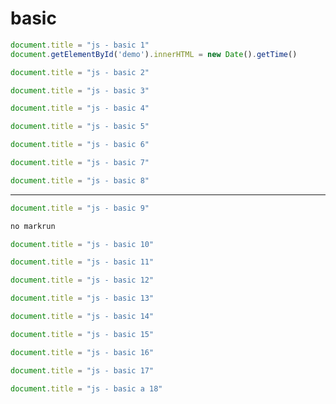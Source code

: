 # basic

<!-- {
    markrun_lastrun: false,
    html: "<div id=\"demo\">demo</div>"
} -->
````js
document.title = "js - basic 1"
document.getElementById('demo').innerHTML = new Date().getTime()
````


<!-- {
    "markrun_lastrun": false
} -->
````js
document.title = "js - basic 2"
````

<!-- {"markrun_lastrun": false
} -->
````js
document.title = "js - basic 3"
````

<!-- {"markrun_lastrun": false} -->
````js
document.title = "js - basic 4"
````

<!-- {"markrun_lastrun": false,
    obj: {
        name: "nimo"
    }
} -->
````js
document.title = "js - basic 5"
````

<!-- {"markrun_lastrun": false,
    obj: {
        name: "nimo}"
    }
} -->
````js
document.title = "js - basic 6"
````

<!-- {aa:"1"}-->
````js
document.title = "js - basic 7"
````

<!--{aa:"1"}-->
````js
document.title = "js - basic 8"
````

---


<!--    {aa:"1", some: "aa:" + self.aa}-->
````js
document.title = "js - basic 9"
````

```js
no markrun
```

<!--{}-->
````js
document.title = "js - basic 10"
````


<!--{ }-->
````js
document.title = "js - basic 11"
````

<!--{


}-->
````js
document.title = "js - basic 12"
````

<!--{


a:1}-->
````js
document.title = "js - basic 13"
````

<!--{a:1

}-->
````js
document.title = "js - basic 14"
````

<!--

{a:1

}-->
````js
document.title = "js - basic 15"
````

<!--

{a:{
    "some": [1,2]
}

}-->
````js
document.title = "js - basic 16"
````

<!--  -->
````js
document.title = "js - basic 17"
````


````js
document.title = "js - basic a 18"
````
